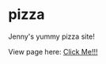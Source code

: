# pizza
Jenny's yummy pizza site!

View page here:
<a href="https://jaelyndenise.github.io/JennyThinkfulPizza/">Click Me!!!</a>
